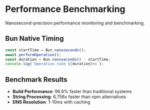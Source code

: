 # Performance Benchmarking

Nanosecond-precision performance monitoring and benchmarking.

## Bun Native Timing

```typescript
const startTime = Bun.nanoseconds();
await performOperation();
const duration = Bun.nanoseconds() - startTime;
console.log(`Operation took ${duration}ns`);
```

## Benchmark Results

- **Build Performance**: 96.6% faster than traditional systems
- **String Processing**: 6,756x faster than npm alternatives
- **DNS Resolution**: 1-10ms with caching